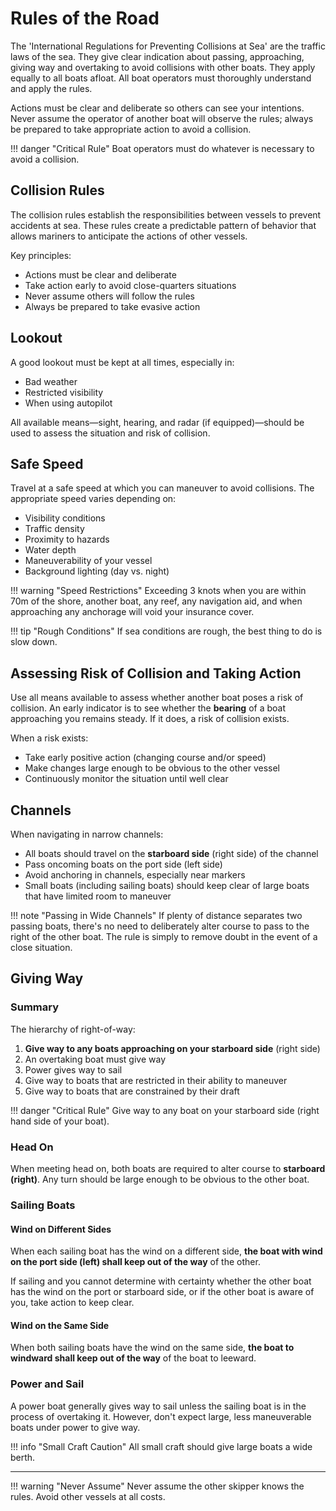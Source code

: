 # Rules of the Road

The 'International Regulations for Preventing Collisions at Sea' are the traffic laws of the sea. They give clear indication about passing, approaching, giving way and overtaking to avoid collisions with other boats. They apply equally to all boats afloat. All boat operators must thoroughly understand and apply the rules.

Actions must be clear and deliberate so others can see your intentions. Never assume the operator of another boat will observe the rules; always be prepared to take appropriate action to avoid a collision.

!!! danger "Critical Rule"
    Boat operators must do whatever is necessary to avoid a collision.

## Collision Rules

The collision rules establish the responsibilities between vessels to prevent accidents at sea. These rules create a predictable pattern of behavior that allows mariners to anticipate the actions of other vessels.

Key principles:
- Actions must be clear and deliberate
- Take action early to avoid close-quarters situations
- Never assume others will follow the rules
- Always be prepared to take evasive action

## Lookout

A good lookout must be kept at all times, especially in:
- Bad weather
- Restricted visibility
- When using autopilot

All available means—sight, hearing, and radar (if equipped)—should be used to assess the situation and risk of collision.

## Safe Speed

Travel at a safe speed at which you can maneuver to avoid collisions. The appropriate speed varies depending on:

- Visibility conditions
- Traffic density
- Proximity to hazards
- Water depth
- Maneuverability of your vessel
- Background lighting (day vs. night)

!!! warning "Speed Restrictions"
    Exceeding 3 knots when you are within 70m of the shore, another boat, any reef, any navigation aid, and when approaching any anchorage will void your insurance cover.

!!! tip "Rough Conditions"
    If sea conditions are rough, the best thing to do is slow down.

## Assessing Risk of Collision and Taking Action

Use all means available to assess whether another boat poses a risk of collision. An early indicator is to see whether the **bearing** of a boat approaching you remains steady. If it does, a risk of collision exists.

When a risk exists:
- Take early positive action (changing course and/or speed)
- Make changes large enough to be obvious to the other vessel
- Continuously monitor the situation until well clear

## Channels

When navigating in narrow channels:

- All boats should travel on the **starboard side** (right side) of the channel
- Pass oncoming boats on the port side (left side)
- Avoid anchoring in channels, especially near markers
- Small boats (including sailing boats) should keep clear of large boats that have limited room to maneuver

!!! note "Passing in Wide Channels"
    If plenty of distance separates two passing boats, there's no need to deliberately alter course to pass to the right of the other boat. The rule is simply to remove doubt in the event of a close situation.

## Giving Way

### Summary

The hierarchy of right-of-way:

1. **Give way to any boats approaching on your starboard side** (right side)
2. An overtaking boat must give way
3. Power gives way to sail
4. Give way to boats that are restricted in their ability to maneuver
5. Give way to boats that are constrained by their draft

!!! danger "Critical Rule"
    Give way to any boat on your starboard side (right hand side of your boat).

### Head On

When meeting head on, both boats are required to alter course to **starboard (right)**. Any turn should be large enough to be obvious to the other boat.

### Sailing Boats

#### Wind on Different Sides
When each sailing boat has the wind on a different side, **the boat with wind on the port side (left) shall keep out of the way** of the other.

If sailing and you cannot determine with certainty whether the other boat has the wind on the port or starboard side, or if the other boat is aware of you, take action to keep clear.

#### Wind on the Same Side
When both sailing boats have the wind on the same side, **the boat to windward shall keep out of the way** of the boat to leeward.

### Power and Sail

A power boat generally gives way to sail unless the sailing boat is in the process of overtaking it. However, don't expect large, less maneuverable boats under power to give way.

!!! info "Small Craft Caution"
    All small craft should give large boats a wide berth.

---

!!! warning "Never Assume"
    Never assume the other skipper knows the rules. Avoid other vessels at all costs.
